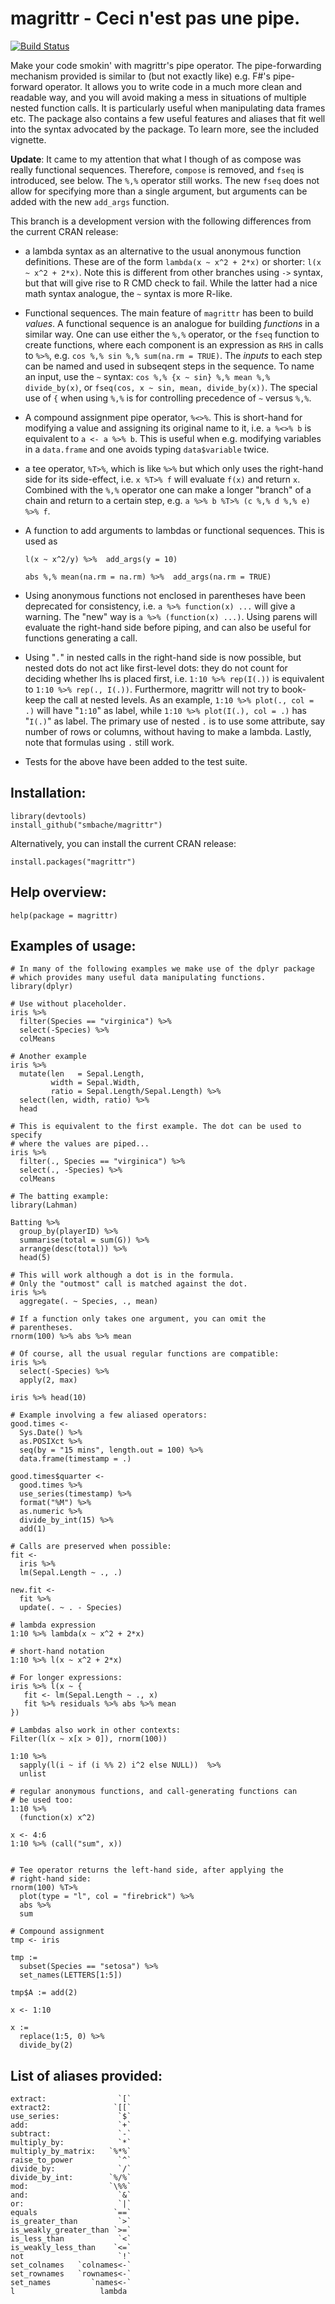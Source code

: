 magrittr -  Ceci n'est pas une pipe.
====================================

[![Build Status](https://travis-ci.org/smbache/magrittr.png?branch=dev)](https://travis-ci.org/smbache/magrittr)

Make your code smokin' with magrittr's pipe operator.
The pipe-forwarding mechanism provided is similar to (but not exactly 
like) e.g. F#'s pipe-forward operator. It allows you to write code in a 
much more clean and readable way, and you will avoid making a mess 
in situations of multiple nested function calls. 
It is particularly useful when manipulating data frames etc. 
The package also contains a few useful features and aliases that
fit well into the syntax advocated by the package.
To learn more, see the included vignette.

**Update**: It came to my attention that what I though of as compose
was really functional sequences. Therefore, `compose` is removed, and
`fseq` is introduced, see below. The `%,%` operator still works.
The new `fseq` does not allow for specifying 
more than a single argument, but arguments can be added with the new
`add_args` function.

This branch is a development version with the following differences from the current
CRAN release:

* a lambda syntax as an alternative to the usual anonymous function definitions. 
  These are of the form `lambda(x ~ x^2 + 2*x)` or shorter: `l(x ~ x^2 + 2*x)`.
  Note this is different from other branches using `->` syntax, but that will 
  give rise to R CMD check to fail. While the latter had a nice math syntax 
  analogue, the `~` syntax is more R-like.

* Functional sequences. The main feature of `magrittr` has been to build
  *values*. A functional sequence is an analogue for building *functions* in 
  a similar way. One can use either the `%,%` operator, or the `fseq` function
  to create functions, where each component is an expression as `RHS` in 
  calls to `%>%`, e.g. `cos %,% sin %,% sum(na.rm = TRUE)`. The *inputs* to
  each step can be named and used in subseqent steps in the sequence.
  To name an input, use the `~` syntax: `cos %,% {x ~ sin} %,% mean %,% divide_by(x)`,
  or `fseq(cos, x ~ sin, mean, divide_by(x))`. The special use of `{` when 
  using `%,%` is for controlling precedence of `~` versus `%,%`.

* A compound assignment pipe operator, `%<>%`. This is short-hand for modifying a 
  value and assigning its original name to it, i.e. `a %<>% b` is equivalent to `a <- a %>% b`.
  This is useful when e.g. modifying variables in a `data.frame` and one avoids
  typing `data$variable` twice.

* a tee operator, `%T>%`, which is like `%>%` but which only uses the right-hand side
  for its side-effect, i.e. `x %T>% f` will evaluate `f(x)` and return `x`.
  Combined with the `%,%` operator one can make a longer "branch" of a chain
  and return to a certain step, e.g. `a %>% b %T>% (c %,% d %,% e) %>% f`. 
  
* A function to add arguments to lambdas or functional sequences. This 
  is used as 

	`l(x ~ x^2/y) %>% 
    add_args(y = 10)`
     
    `abs %,%
    mean(na.rm = na.rm) %>% 
    add_args(na.rm = TRUE)`

* Using anonymous functions not enclosed in parentheses have been 
  deprecated for consistency, i.e. `a %>% function(x) ...` will give a warning. 
  The "new" way is `a %>% (function(x) ...)`. Using parens will evaluate the right-hand
  side before piping, and can also be useful for functions generating a call.

* Using "`.`" in nested calls in the right-hand side is now possible, but nested dots 
  do not act like first-level dots: they do not count for deciding whether lhs is placed 
  first, i.e. `1:10 %>% rep(I(.))` is equivalent to `1:10 %>% rep(., I(.))`.
  Furthermore, magrittr will not try to book-keep the call at nested levels. As an 
  example, `1:10 %>% plot(., col = .)` will have "`1:10`" as label, while
  `1:10 %>% plot(I(.), col = .)` has "`I(.)`" as label. The primary use of nested `.` is
  to use some attribute, say number of rows or columns, without having to make a lambda.
  Lastly, note that formulas using `.` still work.

* Tests for the above have been added to the test suite.



Installation:
-------------

    library(devtools)
    install_github("smbache/magrittr")

Alternatively, you can install the current CRAN release:

    install.packages("magrittr")
    

Help overview:
--------------

    help(package = magrittr)

Examples of usage:
------

    # In many of the following examples we make use of the dplyr package
    # which provides many useful data manipulating functions.
    library(dplyr)

    # Use without placeholder.
    iris %>%
      filter(Species == "virginica") %>%
      select(-Species) %>%
      colMeans
      
    # Another example  
    iris %>%
      mutate(len   = Sepal.Length, 
             width = Sepal.Width, 
             ratio = Sepal.Length/Sepal.Length) %>%
      select(len, width, ratio) %>%
      head
       
    # This is equivalent to the first example. The dot can be used to specify
    # where the values are piped...
    iris %>%
      filter(., Species == "virginica") %>%
      select(., -Species) %>%
      colMeans
       
    # The batting example:
    library(Lahman)
     
    Batting %>%
      group_by(playerID) %>%
      summarise(total = sum(G)) %>%
      arrange(desc(total)) %>%
      head(5)
        
    # This will work although a dot is in the formula. 
    # Only the "outmost" call is matched against the dot.
    iris %>%
      aggregate(. ~ Species, ., mean)
       
    # If a function only takes one argument, you can omit the 
    # parentheses.
    rnorm(100) %>% abs %>% mean
       
    # Of course, all the usual regular functions are compatible:
    iris %>%
      select(-Species) %>%
      apply(2, max)
    
    iris %>% head(10)

    # Example involving a few aliased operators:
    good.times <-
      Sys.Date() %>%
      as.POSIXct %>%
      seq(by = "15 mins", length.out = 100) %>%
      data.frame(timestamp = .)

    good.times$quarter <-
      good.times %>%
      use_series(timestamp) %>%
      format("%M") %>%
      as.numeric %>%
      divide_by_int(15) %>%
      add(1)

    # Calls are preserved when possible:
    fit <- 
      iris %>%
      lm(Sepal.Length ~ ., .)
       
    new.fit <- 
      fit %>%
      update(. ~ . - Species)

    # lambda expression
	1:10 %>% lambda(x ~ x^2 + 2*x)

	# short-hand notation
    1:10 %>% l(x ~ x^2 + 2*x)

	# For longer expressions:
    iris %>% l(x ~ {
       fit <- lm(Sepal.Length ~ ., x)
	   fit %>% residuals %>% abs %>% mean
    })

    # Lambdas also work in other contexts:
	Filter(l(x ~ x[x > 0]), rnorm(100))
    
    1:10 %>% 
      sapply(l(i ~ if (i %% 2) i^2 else NULL))  %>% 
      unlist
      
	# regular anonymous functions, and call-generating functions can
    # be used too:
    1:10 %>%
      (function(x) x^2)

    x <- 4:6
	1:10 %>% (call("sum", x))


    # Tee operator returns the left-hand side, after applying the
    # right-hand side:
	rnorm(100) %T>%
	  plot(type = "l", col = "firebrick") %>%
      abs %>%
      sum

    # Compound assignment
    tmp <- iris

    tmp :=
      subset(Species == "setosa") %>%
      set_names(LETTERS[1:5])

    tmp$A := add(2)

    x <- 1:10

    x :=
      replace(1:5, 0) %>%
      divide_by(2)

List of aliases provided:
--------------------------------------------------------------

    extract:                `[`
    extract2:              `[[`
    use_series:             `$`
    add:                    `+`
    subtract:               `-`
    multiply_by:            `*`
    multiply_by_matrix:   `%*%`
    raise_to_power          `^`
    divide_by:              `/`
    divide_by_int:        `%/%`
    mod:                  `\%%`
    and:                    `&`
    or:                     `|`
    equals                 `==`
    is_greater_than         `>`    
    is_weakly_greater_than `>=`
    is_less_than            `<`
    is_weakly_less_than    `<=`
    not                     `!`
    set_colnames   `colnames<-`
    set_rownames   `rownames<-`
    set_names         `names<-`
    l                   lambda
